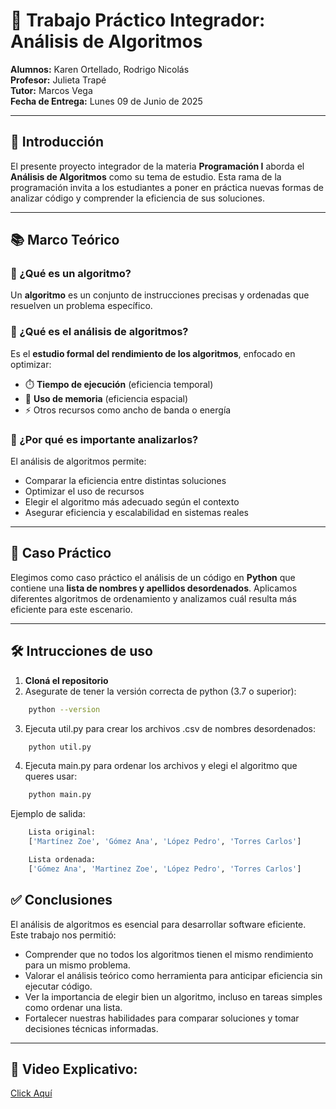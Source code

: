 # 📘 Trabajo Práctico Integrador: Análisis de Algoritmos

**Alumnos:** Karen Ortellado, Rodrigo Nicolás  
**Profesor:** Julieta Trapé  
**Tutor:** Marcos Vega  
**Fecha de Entrega:** Lunes 09 de Junio de 2025

---

## 📌 Introducción

El presente proyecto integrador de la materia **Programación I** aborda el **Análisis de Algoritmos** como su tema de estudio. Esta rama de la programación invita a los estudiantes a poner en práctica nuevas formas de analizar código y comprender la eficiencia de sus soluciones.

---

## 📚 Marco Teórico

### 🔹 ¿Qué es un algoritmo?

Un **algoritmo** es un conjunto de instrucciones precisas y ordenadas que resuelven un problema específico.

### 🔹 ¿Qué es el análisis de algoritmos?

Es el **estudio formal del rendimiento de los algoritmos**, enfocado en optimizar:
- ⏱️ **Tiempo de ejecución** (eficiencia temporal)
- 🧠 **Uso de memoria** (eficiencia espacial)
- ⚡ Otros recursos como ancho de banda o energía

### 🔹 ¿Por qué es importante analizarlos?

El análisis de algoritmos permite:
- Comparar la eficiencia entre distintas soluciones
- Optimizar el uso de recursos
- Elegir el algoritmo más adecuado según el contexto
- Asegurar eficiencia y escalabilidad en sistemas reales

---

## 🧪 Caso Práctico

Elegimos como caso práctico el análisis de un código en **Python** que contiene una **lista de nombres y apellidos desordenados**. Aplicamos diferentes algoritmos de ordenamiento y analizamos cuál resulta más eficiente para este escenario.

---

## 🛠️ Intrucciones de uso  
1. **Cloná el repositorio**
2. Asegurate de tener la versión correcta de python (3.7 o superior):
```bash
    python --version
```
3. Ejecuta util.py para crear los archivos .csv de nombres desordenados:
```bash
    python util.py
```
4. Ejecuta main.py para ordenar los archivos y elegi el algoritmo que queres usar:
```bash
    python main.py
```

Ejemplo de salida:
```bash
    Lista original:
    ['Martínez Zoe', 'Gómez Ana', 'López Pedro', 'Torres Carlos']

    Lista ordenada:
    ['Gómez Ana', 'Martinez Zoe', 'López Pedro', 'Torres Carlos']
```

## ✅ Conclusiones

El análisis de algoritmos es esencial para desarrollar software eficiente. Este trabajo nos permitió:

- Comprender que no todos los algoritmos tienen el mismo rendimiento para un mismo problema.
- Valorar el análisis teórico como herramienta para anticipar eficiencia sin ejecutar código.
- Ver la importancia de elegir bien un algoritmo, incluso en tareas simples como ordenar una lista.
- Fortalecer nuestras habilidades para comparar soluciones y tomar decisiones técnicas informadas.

---

## 🎥 Video Explicativo:
[Click Aquí](https://www.youtube.com/watch?v=7NVEehWHk64)